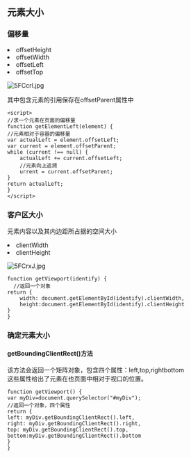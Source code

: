 ## 元素大小
### 偏移量
<li>offsetHeight
<li>offsetWidth
<li>offsetLeft
<li>offsetTop

![5FCcrl.jpg](https://s1.ax2x.com/2018/09/14/5FCcrl.jpg)  

其中包含元素的引用保存在offsetParent属性中  

    <script>
    //求一个元素在页面的偏移量
    function getElementLeft(element) {
    //元素相对于容器的偏移量
    var actualLeft = element.offsetLeft;
    var current = element.offsetParent;
    while (current !== null) {
        actualLeft += current.offsetLeft;
        //元素向上追溯
        urrent = current.offsetParent;
    }
    return actualLeft;
    }
    </script>
### 客户区大小
元素内容以及其内边距所占据的空间大小  

<li>clientWidth
<li>clientHeight

![5FCrxJ.jpg](https://s1.ax2x.com/2018/09/14/5FCrxJ.jpg)  


    function getViewport(identify) {
      //返回一个对象
    return {
        width: document.getElementById(identify).clientWidth,
        height:document.getElementById(identify).clientHeight
    }
    }
### 确定元素大小    
#### getBoundingClientRect()方法
该方法会返回一个矩阵对象，包含四个属性：left,top,rightbottom  
这些属性给出了元素在也页面中相对于视口的位置。  

    function getViewport() {
    var myDiv=document.querySelector("#myDiv");
    //返回一个对象，四个属性
    return {
    left: myDiv.getBoundingClientRect().left,
    right: myDiv.getBoundingClientRect().right,
    top: myDiv.getBoundingClientRect().top,
    bottom:myDiv.getBoundingClientRect().bottom
    }
    }
